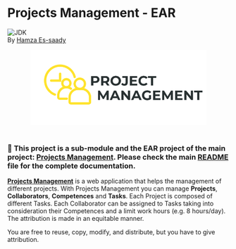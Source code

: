 # Projects Management - EAR
![JDK][jdkBadge] <br/>
By [Hamza Es-saady][linkedinURL]

<!-- Logo -->
<div align="center">
<img src="./images/Logo.svg" alt="Projects Management Logo" width="400px">
</div> <br/>

<!-- Note -->
### :pushpin: **This project is a sub-module and the EAR project of the main project: [Projects Management][projectURL]. Please check the main [README][mainReadmeURL] file for the complete documentation.**

<!-- Description -->
[**Projects Management**][projectURL] is a web application that helps the management of different projects. With Projects Management you can manage **Projects**, **Collaborators**, **Competences** and **Tasks**. Each Project is composed of different Tasks. Each Collaborator can be assigned to Tasks taking into consideration their Competences and a limit work hours (e.g. 8 hours/day). The attribution is made in an equitable manner.

You are free to reuse, copy, modify, and distribute, but you have to give attribution.



<!-- Identifiers --------------------------------------------------------- -->
[linkedinURL]: https://www.linkedin.com/in/essaadyhamza/
[projectURL]: https://github.com/Kuohamkun/projectsmanagement-bom
[mainReadmeURL]: https://github.com/Kuohamkun/projectsmanagement-bom/blob/master/README.md
[jdkBadge]: https://img.shields.io/badge/JDK-1.8-007396?style=flat&logo=java
